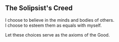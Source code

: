 The Solipsist's Creed
------

I choose to believe in the minds and bodies of others.  
I choose to esteem them as equals with myself.

Let these choices serve as the axioms of the Good.
